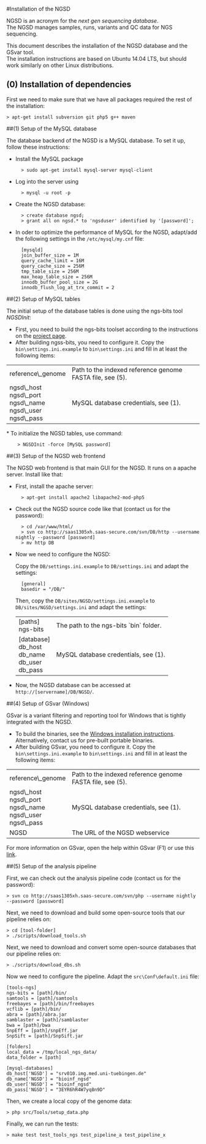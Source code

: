 
#Installation of the NGSD

NGSD is an acronym for the *next gen sequencing database*.  
The NGSD manages samples, runs, variants and QC data for NGS sequencing.

This document describes the installation of the NGSD database and the GSvar tool.  
The installation instructions are based on Ubuntu 14.04 LTS, but should work similarly on other Linux distributions.

## (0) Installation of dependencies

First we need to make sure that we have all packages required the rest of the installation:

	> apt-get install subversion git php5 g++ maven


##(1) Setup of the MySQL database

The database backend of the NGSD is a MySQL database. To set it up, follow these instructions:

* Install the MySQL package

		> sudo apt-get install mysql-server mysql-client

* Log into the server using

		> mysql -u root -p

* Create the NGSD database:

		> create database ngsd;
		> grant all on ngsd.* to 'ngsduser' identified by '[password]';

* In oder to optimize the performance of MySQL for the NGSD, adapt/add the following settings in the `/etc/mysql/my.cnf` file:

		[mysqld]
		join_buffer_size = 1M
		query_cache_limit = 16M
		query_cache_size = 256M
		tmp_table_size = 256M
		max_heap_table_size = 256M
		innodb_buffer_pool_size = 2G
		innodb_flush_log_at_trx_commit = 2


##(2) Setup of MySQL tables

The initial setup of the database tables is done using the ngs-bits tool *NGSDInit*:

* First, you need to build the ngs-bits toolset according to the instructions on the [project page](../../README.md).
* After building ngss-bits, you need to configure it. Copy the `bin\settings.ini.example` to `bin\settings.ini` and fill in at least the following items:
<table>
	<tr>
		<td>reference\_genome</td>
		<td>Path to the indexed reference genome FASTA file, see (5).</td>
	</tr>
	<tr>
		<td>ngsd\_host<br>ngsd\_port<br>ngsd\_name<br>ngsd\_user<br>ngsd\_pass</td>
		<td>MySQL database credentials, see (1).</td>
	</tr>
</table>
* To initialize the NGSD tables, use command:

		> NGSDInit -force [MySQL password]

##(3) Setup of the NGSD web frontend

The NGSD web frontend is that main GUI for the NGSD. It runs on a apache server.
Install like that:

* First, install the apache server:

		> apt-get install apache2 libapache2-mod-php5

* Check out the NGSD source code like that (contact us for the password):
	
		> cd /var/www/html/
		> svn co http://saas1305xh.saas-secure.com/svn/DB/http --username nightly --password [password]
		> mv http DB

* Now we need to configure the NGSD:

  Copy the `DB/settings.ini.example` to `DB/settings.ini` and adapt the settings:
		
		[general]
		basedir = "/DB/"

  Then, copy the `DB/sites/NGSD/settings.ini.example` to `DB/sites/NGSD/settings.ini` and adapt the settings:
		
	<table>
		<tr>
			<td>[paths]<br>ngs-bits</td>
			<td>The path to the ngs-bits `bin` folder.</td>
		</tr>
		<tr>
			<td>[database]<br>db_host<br>db_name<br>db_user<br>db_pass</td>
			<td>MySQL database credentials, see (1).</td>
		</tr>
	</table>

* Now, the NGSD database can be accessed at `http://[servername]/DB/NGSD/`.

##(4) Setup of GSvar (Windows)

GSvar is a variant filtering and reporting tool for Windows that is tightly integrated with the NGSD.

* To build the binaries, see the [Windows installation instructions](../install_win.md).  
  Alternatively, contact us for pre-built portable binaries.
* After building GSvar, you need to configure it. Copy the `bin\settings.ini.example` to `bin\settings.ini` and fill in at least the following items:
<table>
	<tr>
		<td>reference\_genome</td>
		<td>Path to the indexed reference genome FASTA file, see (5).</td>
	</tr>
	<tr>
		<td>ngsd\_host<br>ngsd\_port<br>ngsd\_name<br>ngsd\_user<br>ngsd\_pass</td>
		<td>MySQL database credentials, see (1).</td>
	</tr>
	<tr>
		<td>NGSD</td>
		<td>The URL of the NGSD webservice</td>
	</tr>
</table>

For more information on GSvar, open the help within GSvar (F1) or use this [link](../GSvar/index.md).


##(5) Setup of the analysis pipeline 

First, we can check out the analysis pipeline code (contact us for the password):

	> svn co http://saas1305xh.saas-secure.com/svn/php --username nightly --password [password]

Next, we need to download and build some open-source tools that our pipeline relies on:

	> cd [tool-folder] 
	> ./scripts/download_tools.sh

Next, we need to download and convert some open-source databases that our pipeline relies on:

	> ./scripts/download_dbs.sh

Now we need to configure the pipeline. Adapt the `src\Conf\default.ini` file:

	[tools-ngs]
	ngs-bits = [path]/bin/
	samtools = [path]/samtools
	freebayes = [path]/bin/freebayes
	vcflib = [path]/bin/
	abra = [path]/abra.jar
	samblaster = [path]/samblaster
	bwa = [path]/bwa
	SnpEff = [path]/snpEff.jar
	SnpSift = [path]/SnpSift.jar

	[folders]
	local_data = /tmp/local_ngs_data/
	data_folder = [path]

	[mysql-databases]
	db_host['NGSD'] = "srv010.img.med.uni-tuebingen.de"
	db_name['NGSD'] = "bioinf_ngsd"
	db_user['NGSD'] = "bioinf_ngsd"
	db_pass['NGSD'] = "3EYR6hR4W7yq8n9D"
		
Then, we create a local copy of the genome data:

	> php src/Tools/setup_data.php


Finally, we can run the tests:

	> make test test_tools_ngs test_pipeline_a test_pipeline_x








